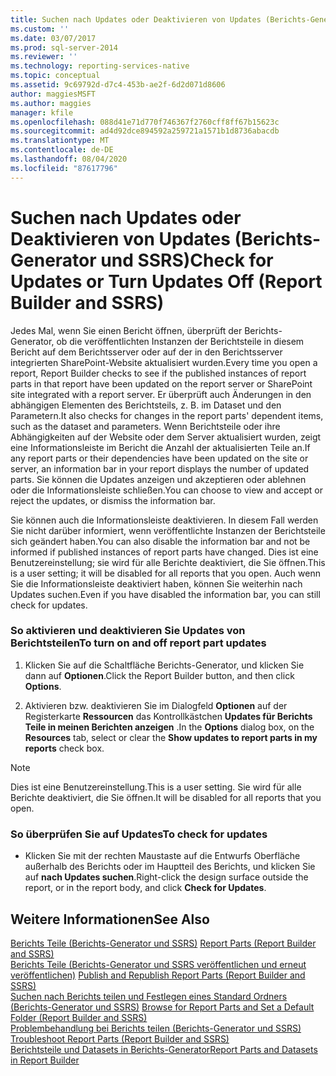 ```yaml
---
title: Suchen nach Updates oder Deaktivieren von Updates (Berichts-Generator und SSRS) | Microsoft-Dokumentation
ms.custom: ''
ms.date: 03/07/2017
ms.prod: sql-server-2014
ms.reviewer: ''
ms.technology: reporting-services-native
ms.topic: conceptual
ms.assetid: 9c69792d-d7c4-453b-ae2f-6d2d071d8606
author: maggiesMSFT
ms.author: maggies
manager: kfile
ms.openlocfilehash: 088d41e71d770f746367f2760cff8ff67b15623c
ms.sourcegitcommit: ad4d92dce894592a259721a1571b1d8736abacdb
ms.translationtype: MT
ms.contentlocale: de-DE
ms.lasthandoff: 08/04/2020
ms.locfileid: "87617796"
---
```

# <a name="check-for-updates-or-turn-updates-off-report-builder-and-ssrs"></a><span data-ttu-id="dd938-102">Suchen nach Updates oder Deaktivieren von Updates (Berichts-Generator und SSRS)</span><span class="sxs-lookup"><span data-stu-id="dd938-102">Check for Updates or Turn Updates Off (Report Builder and SSRS)</span></span>
  <span data-ttu-id="dd938-103">Jedes Mal, wenn Sie einen Bericht öffnen, überprüft der Berichts-Generator, ob die veröffentlichten Instanzen der Berichtsteile in diesem Bericht auf dem Berichtsserver oder auf der in den Berichtsserver integrierten SharePoint-Website aktualisiert wurden.</span><span class="sxs-lookup"><span data-stu-id="dd938-103">Every time you open a report, Report Builder checks to see if the published instances of report parts in that report have been updated on the report server or SharePoint site integrated with a report server.</span></span> <span data-ttu-id="dd938-104">Er überprüft auch Änderungen in den abhängigen Elementen des Berichtsteils, z. B. im Dataset und den Parametern.</span><span class="sxs-lookup"><span data-stu-id="dd938-104">It also checks for changes in the report parts' dependent items, such as the dataset and parameters.</span></span> <span data-ttu-id="dd938-105">Wenn Berichtsteile oder ihre Abhängigkeiten auf der Website oder dem Server aktualisiert wurden, zeigt eine Informationsleiste im Bericht die Anzahl der aktualisierten Teile an.</span><span class="sxs-lookup"><span data-stu-id="dd938-105">If any report parts or their dependencies have been updated on the site or server, an information bar in your report displays the number of updated parts.</span></span> <span data-ttu-id="dd938-106">Sie können die Updates anzeigen und akzeptieren oder ablehnen oder die Informationsleiste schließen.</span><span class="sxs-lookup"><span data-stu-id="dd938-106">You can choose to view and accept or reject the updates, or dismiss the information bar.</span></span>  
  
 <span data-ttu-id="dd938-107">Sie können auch die Informationsleiste deaktivieren. In diesem Fall werden Sie nicht darüber informiert, wenn veröffentlichte Instanzen der Berichtsteile sich geändert haben.</span><span class="sxs-lookup"><span data-stu-id="dd938-107">You can also disable the information bar and not be informed if published instances of report parts have changed.</span></span> <span data-ttu-id="dd938-108">Dies ist eine Benutzereinstellung; sie wird für alle Berichte deaktiviert, die Sie öffnen.</span><span class="sxs-lookup"><span data-stu-id="dd938-108">This is a user setting; it will be disabled for all reports that you open.</span></span> <span data-ttu-id="dd938-109">Auch wenn Sie die Informationsleiste deaktiviert haben, können Sie weiterhin nach Updates suchen.</span><span class="sxs-lookup"><span data-stu-id="dd938-109">Even if you have disabled the information bar, you can still check for updates.</span></span>  
  
### <a name="to-turn-on-and-off-report-part-updates"></a><span data-ttu-id="dd938-110">So aktivieren und deaktivieren Sie Updates von Berichtsteilen</span><span class="sxs-lookup"><span data-stu-id="dd938-110">To turn on and off report part updates</span></span>  
  
1.  <span data-ttu-id="dd938-111">Klicken Sie auf die Schaltfläche Berichts-Generator, und klicken Sie dann auf **Optionen**.</span><span class="sxs-lookup"><span data-stu-id="dd938-111">Click the Report Builder button, and then click **Options**.</span></span>  
  
2.  <span data-ttu-id="dd938-112">Aktivieren bzw. deaktivieren Sie im Dialogfeld **Optionen** auf der Registerkarte **Ressourcen** das Kontrollkästchen **Updates für Berichts Teile in meinen Berichten anzeigen** .</span><span class="sxs-lookup"><span data-stu-id="dd938-112">In the **Options** dialog box, on the **Resources** tab, select or clear the **Show updates to report parts in my reports** check box.</span></span>  
  
> [!NOTE]  
>  <span data-ttu-id="dd938-113">Dies ist eine Benutzereinstellung.</span><span class="sxs-lookup"><span data-stu-id="dd938-113">This is a user setting.</span></span> <span data-ttu-id="dd938-114">Sie wird für alle Berichte deaktiviert, die Sie öffnen.</span><span class="sxs-lookup"><span data-stu-id="dd938-114">It will be disabled for all reports that you open.</span></span>  
  
### <a name="to-check-for-updates"></a><span data-ttu-id="dd938-115">So überprüfen Sie auf Updates</span><span class="sxs-lookup"><span data-stu-id="dd938-115">To check for updates</span></span>  
  
-   <span data-ttu-id="dd938-116">Klicken Sie mit der rechten Maustaste auf die Entwurfs Oberfläche außerhalb des Berichts oder im Hauptteil des Berichts, und klicken Sie auf **nach Updates suchen**.</span><span class="sxs-lookup"><span data-stu-id="dd938-116">Right-click the design surface outside the report, or in the report body, and click **Check for Updates**.</span></span>  
  
## <a name="see-also"></a><span data-ttu-id="dd938-117">Weitere Informationen</span><span class="sxs-lookup"><span data-stu-id="dd938-117">See Also</span></span>  
 <span data-ttu-id="dd938-118">[Berichts Teile &#40;Berichts-Generator und SSRS&#41;](report-parts-report-builder-and-ssrs.md) </span><span class="sxs-lookup"><span data-stu-id="dd938-118">[Report Parts &#40;Report Builder and SSRS&#41;](report-parts-report-builder-and-ssrs.md) </span></span>  
 <span data-ttu-id="dd938-119">[Berichts Teile &#40;Berichts-Generator und SSRS veröffentlichen und erneut veröffentlichen&#41;](report-design/publish-and-republish-report-parts-report-builder-and-ssrs.md) </span><span class="sxs-lookup"><span data-stu-id="dd938-119">[Publish and Republish Report Parts &#40;Report Builder and SSRS&#41;](report-design/publish-and-republish-report-parts-report-builder-and-ssrs.md) </span></span>  
 <span data-ttu-id="dd938-120">[Suchen nach Berichts teilen und Festlegen eines Standard Ordners &#40;Berichts-Generator und SSRS&#41;](report-design/browse-for-report-parts-and-set-a-default-folder-report-builder-and-ssrs.md) </span><span class="sxs-lookup"><span data-stu-id="dd938-120">[Browse for Report Parts and Set a Default Folder &#40;Report Builder and SSRS&#41;](report-design/browse-for-report-parts-and-set-a-default-folder-report-builder-and-ssrs.md) </span></span>  
 <span data-ttu-id="dd938-121">[Problembehandlung bei Berichts teilen &#40;Berichts-Generator und SSRS&#41;](../../2014/reporting-services/troubleshoot-report-parts-report-builder-and-ssrs.md) </span><span class="sxs-lookup"><span data-stu-id="dd938-121">[Troubleshoot Report Parts &#40;Report Builder and SSRS&#41;](../../2014/reporting-services/troubleshoot-report-parts-report-builder-and-ssrs.md) </span></span>  
 [<span data-ttu-id="dd938-122">Berichtsteile und Datasets in Berichts-Generator</span><span class="sxs-lookup"><span data-stu-id="dd938-122">Report Parts and Datasets in Report Builder</span></span>](report-data/report-parts-and-datasets-in-report-builder.md)  
  
  
